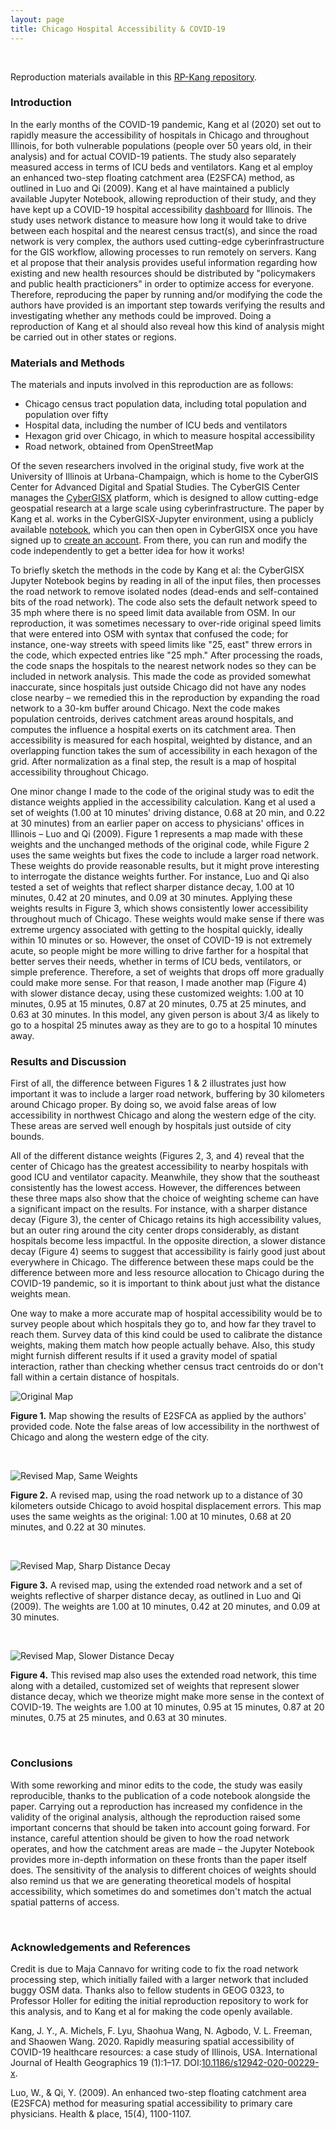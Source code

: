 ```yaml
---
layout: page
title: Chicago Hospital Accessibility & COVID-19
---
```


&ensp;

Reproduction materials available in this [RP-Kang repository](https://github.com/vinfalardeau/RP-Kang).

### Introduction

In the early months of the COVID-19 pandemic, Kang et al (2020) set out to rapidly measure the accessibility of hospitals in Chicago and throughout Illinois, for both vulnerable populations (people over 50 years old, in their analysis) and for actual COVID-19 patients. The study also separately measured access in terms of ICU beds and ventilators. Kang et al employ an enhanced two-step floating catchment area (E2SFCA) method, as outlined in Luo and Qi (2009). Kang et al have maintained a publicly available Jupyter Notebook, allowing reproduction of their study, and they have kept up a COVID-19 hospital accessibility [dashboard](https://wherecovid19.cigi.illinois.edu/spatialAccess.html) for Illinois. The study uses network distance to measure how long it would take to drive between each hospital and the nearest census tract(s), and since the road network is very complex, the authors used cutting-edge cyberinfrastructure for the GIS workflow, allowing processes to run remotely on servers. Kang et al propose that their analysis provides useful information regarding how existing and new health resources should be distributed by "policymakers and public health practicioners" in order to optimize access for everyone. Therefore, reproducing the paper by running and/or modifying the code the authors have provided is an important step towards verifying the results and investigating whether any methods could be improved. Doing a reproduction of Kang et al should also reveal how this kind of analysis might be carried out in other states or regions.

### Materials and Methods

The materials and inputs involved in this reproduction are as follows:

- Chicago census tract population data, including total population and population over fifty
- Hospital data, including the number of ICU beds and ventilators
- Hexagon grid over Chicago, in which to measure hospital accessibility
- Road network, obtained from OpenStreetMap

Of the seven researchers involved in the original study, five work at the University of Illinois at Urbana-Champaign, which is home to the CyberGIS Center for Advanced Digital and Spatial Studies. The CyberGIS Center manages the [CyberGISX](https://cybergisxhub.cigi.illinois.edu/) platform, which is designed to allow cutting-edge geospatial research at a large scale using cyberinfrastructure. The paper by Kang et al. works in the CyberGISX-Jupyter environment, using a publicly available [notebook](https://cybergisxhub.cigi.illinois.edu/notebook/rapidly-measuring-spatial-accessibility-of-covid-19-healthcare-resources-a-case-study-of-illinois-usa/), which you can then open in CyberGISX once you have signed up to [create an account](https://cybergisxhub.cigi.illinois.edu/registration/). From there, you can run and modify the code independently to get a better idea for how it works!

To briefly sketch the methods in the code by Kang et al: the CyberGISX Jupyter Notebook begins by reading in all of the input files, then processes the road network to remove isolated nodes (dead-ends and self-contained bits of the road network). The code also sets the default network speed to 35 mph where there is no speed limit data available from OSM. In our reproduction, it was sometimes necessary to over-ride original speed limits that were entered into OSM with syntax that confused the code; for instance, one-way streets with speed limits like "25, east" threw errors in the code, which expected entries like "25 mph." After processing the roads, the code snaps the hospitals to the nearest network nodes so they can be included in network analysis. This made the code as provided somewhat inaccurate, since hospitals just outside Chicago did not have any nodes close nearby – we remedied this in the reproduction by expanding the road network to a 30-km buffer around Chicago. Next the code makes population centroids, derives catchment areas around hospitals, and computes the influence a hospital exerts on its catchment area. Then accessibility is measured for each hospital, weighted by distance, and an overlapping function takes the sum of accessibility in each hexagon of the grid. After normalization as a final step, the result is a map of hospital accessibility throughout Chicago.

One minor change I made to the code of the original study was to edit the distance weights applied in the accessibility calculation. Kang et al used a set of weights (1.00 at 10 minutes' driving distance, 0.68 at 20 min, and 0.22 at 30 minutes) from an earlier paper on access to physicians' offices in Illinois – Luo and Qi (2009). Figure 1 represents a map made with these weights and the unchanged methods of the original code, while Figure 2 uses the same weights but fixes the code to include a larger road network. These weights do provide reasonable results, but it might prove interesting to interrogate the distance weights further. For instance, Luo and Qi also tested a set of weights that reflect sharper distance decay, 1.00 at 10 minutes, 0.42 at 20 minutes, and 0.09 at 30 minutes. Applying these weights results in Figure 3, which shows consistently lower accessibility throughout much of Chicago. These weights would make sense if there was extreme urgency associated with getting to the hospital quickly, ideally within 10 minutes or so. However, the onset of COVID-19 is not extremely acute, so people might be more willing to drive farther for a hospital that better serves their needs, whether in terms of ICU beds, ventilators, or simple preference. Therefore, a set of weights that drops off more gradually could make more sense. For that reason, I made another map (Figure 4) with slower distance decay, using these customized weights: 1.00 at 10 minutes, 0.95 at 15 minutes, 0.87 at 20 minutes, 0.75 at 25 minutes, and 0.63 at 30 minutes. In this model, any given person is about 3/4 as likely to go to a hospital 25 minutes away as they are to go to a hospital 10 minutes away. 

### Results and Discussion

First of all, the difference between Figures 1 & 2 illustrates just how important it was to include a larger road network, buffering by 30 kilometers around Chicago proper. By doing so, we avoid false areas of low accessibility in northwest Chicago and along the western edge of the city. These areas are served well enough by hospitals just outside of city bounds.

All of the different distance weights (Figures 2, 3, and 4) reveal that the center of Chicago has the greatest accessibility to nearby hospitals with good ICU and ventilator capacity. Meanwhile, they show that the southeast consistently has the lowest access. However, the differences between these three maps also show that the choice of weighting scheme can have a significant impact on the results. For instance, with a sharper distance decay (Figure 3), the center of Chicago retains its high accessibility values, but an outer ring around the city center drops considerably, as distant hospitals become less impactful. In the opposite direction, a slower distance decay (Figure 4) seems to suggest that accessibility is fairly good just about everywhere in Chicago. The difference between these maps could be the difference between more and less resource allocation to Chicago during the COVID-19 pandemic, so it is important to think about just what the distance weights mean.

One way to make a more accurate map of hospital accessibility would be to survey people about which hospitals they go to, and how far they travel to reach them. Survey data of this kind could be used to calibrate the distance weights, making them match how people actually behave. Also, this study might furnish different results if it used a gravity model of spatial interaction, rather than checking whether census tract centroids do or don't fall within a certain distance of hospitals.

![Original Map](/illinois/chicago/original_100_68_22.png)

**Figure 1.** Map showing the results of E2SFCA as applied by the authors' provided code. Note the false areas of low accessibility in the northwest of Chicago and along the western edge of the city.

&ensp;

![Revised Map, Same Weights](/illinois/chicago/new_100_68_22.png)

**Figure 2.** A revised map, using the road network up to a distance of 30 kilometers outside Chicago to avoid hospital displacement errors. This map uses the same weights as the original: 1.00 at 10 minutes, 0.68 at 20 minutes, and 0.22 at 30 minutes.

&ensp;

![Revised Map, Sharp Distance Decay](/illinois/chicago/new_100_42_09.png)

**Figure 3.** A revised map, using the extended road network and a set of weights reflective of sharper distance decay, as outlined in Luo and Qi (2009). The weights are 1.00 at 10 minutes, 0.42 at 20 minutes, and 0.09 at 30 minutes.

&ensp;

![Revised Map, Slower Distance Decay](/illinois/chicago/new_100_95_87_75_63.png)

**Figure 4.** This revised map also uses the extended road network, this time along with a detailed, customized set of weights that represent slower distance decay, which we theorize might make more sense in the context of COVID-19. The weights are 1.00 at 10 minutes, 0.95 at 15 minutes, 0.87 at 20 minutes, 0.75 at 25 minutes, and 0.63 at 30 minutes.

&ensp;

### Conclusions

With some reworking and minor edits to the code, the study was easily reproducible, thanks to the publication of a code notebook alongside the paper. Carrying out a reproduction has increased my confidence in the validity of the original analysis, although the reproduction raised some important concerns that should be taken into account going forward. For instance, careful attention should be given to how the road network operates, and how the catchment areas are made – the Jupyter Notebook provides more in-depth information on these fronts than the paper itself does. The sensitivity of the analysis to different choices of weights should also remind us that we are generating theoretical models of hospital accessibility, which sometimes do and sometimes don't match the actual spatial patterns of access.

&ensp;

### Acknowledgements and References

Credit is due to Maja Cannavo for writing code to fix the road network processing step, which initially failed with a larger network that included buggy OSM data. Thanks also to fellow students in GEOG 0323, to Professor Holler for editing the initial reproduction repository to work for this analysis, and to Kang et al for making the code openly available. 

Kang, J. Y., A. Michels, F. Lyu, Shaohua Wang, N. Agbodo, V. L. Freeman, and Shaowen Wang. 2020. Rapidly measuring spatial accessibility of COVID-19 healthcare resources: a case study of Illinois, USA. International Journal of Health Geographics 19 (1):1–17. DOI:[10.1186/s12942-020-00229-x](https://doi.org/10.1186/s12942-020-00229-x).

Luo, W., & Qi, Y. (2009). An enhanced two-step floating catchment area (E2SFCA) method for measuring spatial accessibility to primary care physicians. Health & place, 15(4), 1100-1107.

&ensp;
